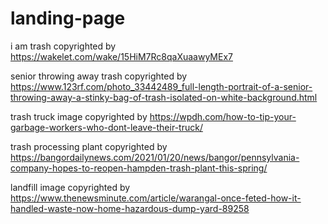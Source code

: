 # landing-page

i am trash copyrighted by https://wakelet.com/wake/15HiM7Rc8qaXuaawyMEx7

senior throwing away trash copyrighted by https://www.123rf.com/photo_33442489_full-length-portrait-of-a-senior-throwing-away-a-stinky-bag-of-trash-isolated-on-white-background.html

trash truck image copyrighted by https://wpdh.com/how-to-tip-your-garbage-workers-who-dont-leave-their-truck/

trash processing plant copyrighted by https://bangordailynews.com/2021/01/20/news/bangor/pennsylvania-company-hopes-to-reopen-hampden-trash-plant-this-spring/

landfill image copyrighted by https://www.thenewsminute.com/article/warangal-once-feted-how-it-handled-waste-now-home-hazardous-dump-yard-89258
